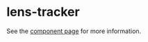# lens-tracker

See the [component page](http://lenses.github.io/lens-tracker) for more information.
